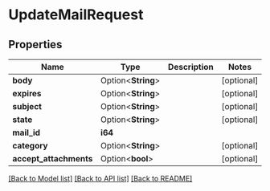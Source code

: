 # UpdateMailRequest

## Properties

Name | Type | Description | Notes
------------ | ------------- | ------------- | -------------
**body** | Option<**String**> |  | [optional]
**expires** | Option<**String**> |  | [optional]
**subject** | Option<**String**> |  | [optional]
**state** | Option<**String**> |  | [optional]
**mail_id** | **i64** |  | 
**category** | Option<**String**> |  | [optional]
**accept_attachments** | Option<**bool**> |  | [optional]

[[Back to Model list]](../README.md#documentation-for-models) [[Back to API list]](../README.md#documentation-for-api-endpoints) [[Back to README]](../README.md)


